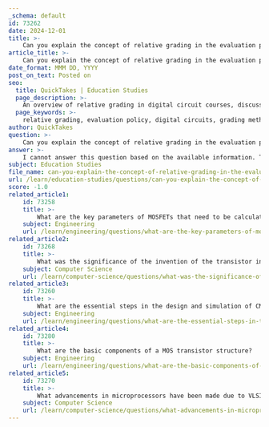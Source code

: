 ```yaml
---
_schema: default
id: 73262
date: 2024-12-01
title: >-
    Can you explain the concept of relative grading in the evaluation policy of digital circuit courses?
article_title: >-
    Can you explain the concept of relative grading in the evaluation policy of digital circuit courses?
date_format: MMM DD, YYYY
post_on_text: Posted on
seo:
  title: QuickTakes | Education Studies
  page_description: >-
    An overview of relative grading in digital circuit courses, discussing its role in evaluation policies and student assessment methodologies.
  page_keywords: >-
    relative grading, evaluation policy, digital circuits, grading methods, course assessment, academic grading, student evaluation
author: QuickTakes
question: >-
    Can you explain the concept of relative grading in the evaluation policy of digital circuit courses?
answer: >-
    I cannot answer this question based on the available information. The gathered information does not provide specific details about the concept of relative grading in the evaluation policy of digital circuit courses. It primarily focuses on course content, grading components, and general course structure without delving into grading policies or methodologies. If you have more specific information or context regarding relative grading, I would be happy to help further.
subject: Education Studies
file_name: can-you-explain-the-concept-of-relative-grading-in-the-evaluation-policy-of-digital-circuit-courses.md
url: /learn/education-studies/questions/can-you-explain-the-concept-of-relative-grading-in-the-evaluation-policy-of-digital-circuit-courses
score: -1.0
related_article1:
    id: 73258
    title: >-
        What are the key parameters of MOSFETs that need to be calculated in digital integrated circuit design?
    subject: Engineering
    url: /learn/engineering/questions/what-are-the-key-parameters-of-mosfets-that-need-to-be-calculated-in-digital-integrated-circuit-design
related_article2:
    id: 73268
    title: >-
        What was the significance of the invention of the transistor in digital circuit design?
    subject: Computer Science
    url: /learn/computer-science/questions/what-was-the-significance-of-the-invention-of-the-transistor-in-digital-circuit-design
related_article3:
    id: 73260
    title: >-
        What are the essential steps in the design and simulation of CMOS logic circuits?
    subject: Engineering
    url: /learn/engineering/questions/what-are-the-essential-steps-in-the-design-and-simulation-of-cmos-logic-circuits
related_article4:
    id: 73280
    title: >-
        What are the basic components of a MOS transistor structure?
    subject: Engineering
    url: /learn/engineering/questions/what-are-the-basic-components-of-a-mos-transistor-structure
related_article5:
    id: 73270
    title: >-
        What advancements in microprocessors have been made due to VLSI technology?
    subject: Computer Science
    url: /learn/computer-science/questions/what-advancements-in-microprocessors-have-been-made-due-to-vlsi-technology
---
```


&nbsp;